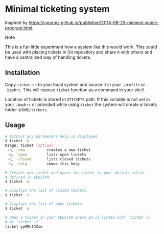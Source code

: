 # Minimal ticketing system

Inspired by https://joearms.github.io/published/2014-06-25-minimal-viable-program.html.

> [!NOTE]
> This is a fun little experiment how a system like this would work. This could
> be used with placing tickets in Git repository and share it with others and
> have a centralized way of handling tickets.

## Installation

Copy `ticket.sh` to your local system and source it in your `.profile` or
`.bashrc`. This will expose `ticket` function as a command in your shell.

Location of tickets is stored in `$TICKETS` path. If this variable is not set
in your `.bashrc` or provided while using `ticket` the system will create a
tickets folder `$HOME/tickets`.

## Usage

```sh
# Without any parameters help is displayed
$ ticket -h
Usage: ticket [option]
 -n, -new          creates a new ticket
 -o, -open         lists open tickets
 -c, -closed       lists closed tickets
 -h, -help         shows this help

# Creates new ticket and opens the ticket in your default editor
# defined in $EDITOR.
$ ticket -n

# Displays the list of closed tickets.
$ ticket -c

# Displays the list of open tickets.
$ ticket -o

# Open a ticket in your $EDITOR where ID is listed with `ticket -o`
# or `ticket -c`.
ticket ypRMnfGZuw
```
